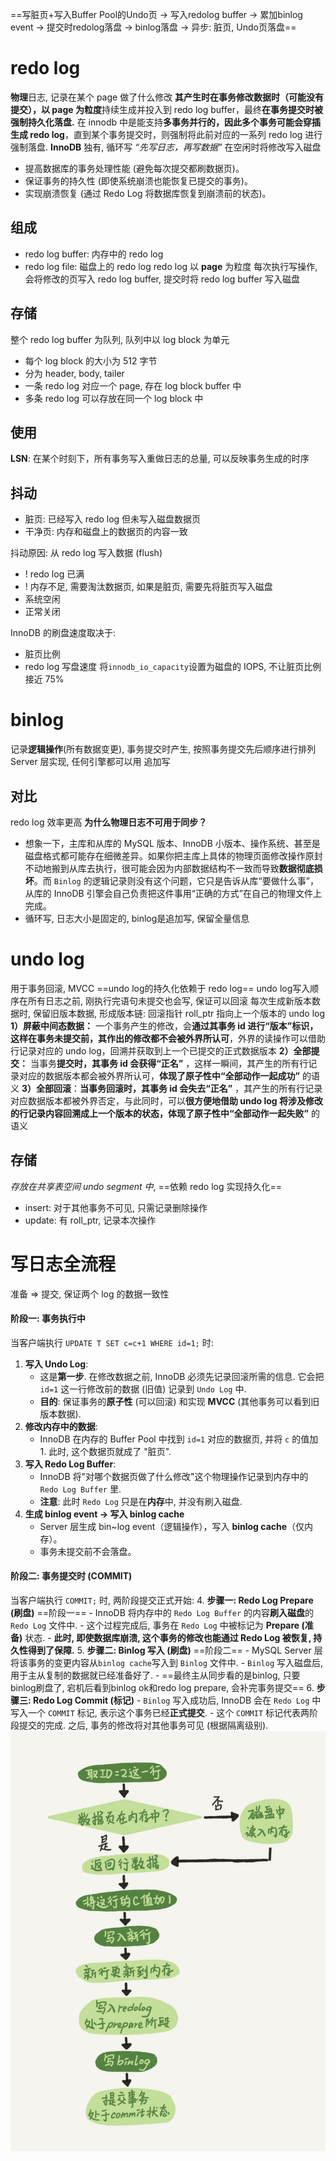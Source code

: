 ==写脏页+写入Buffer Pool的Undo页 -> 写入redolog buffer -> 累加binlog event -> 提交时redolog落盘 -> binlog落盘 -> 异步: 脏页, Undo页落盘==
# redo log
**物理**日志, 记录在某个 page 做了什么修改 
**其产生时在事务修改数据时（可能没有提交），以 page 为粒度**持续生成并投入到 redo log buffer，最终**在事务提交时被强制持久化落盘.** 在 innodb 中是能支持**多事务并行的，因此多个事务可能会穿插生成 redo log**，直到某个事务提交时，则强制将此前对应的一系列 redo log 进行强制落盘.
**InnoDB** 独有, 循环写
*“先写日志，再写数据”* 在空闲时将修改写入磁盘
- 提高数据库的事务处理性能 (避免每次提交都刷数据页)。
- 保证事务的持久性 (即使系统崩溃也能恢复已提交的事务)。
- 实现崩溃恢复 (通过 Redo Log 将数据库恢复到崩溃前的状态)。
## 组成
- redo log buffer: 内存中的 redo log
- redo log file: 磁盘上的 redo log
redo log 以 **page** 为粒度
每次执行写操作, 会将修改的页写入 redo log buffer, 提交时将 redo log buffer 写入磁盘
## 存储
整个 redo log buffer 为队列, 队列中以 log block 为单元
- 每个 log block 的大小为 512 字节
- 分为 header, body, tailer
- 一条 redo log 对应一个 page, 存在 log block buffer 中
- 多条 redo log 可以存放在同一个 log block 中
## 使用
**LSN**: 在某个时刻下，所有事务写入重做日志的总量, 可以反映事务生成的时序
## 抖动
- 脏页: 已经写入 redo log 但未写入磁盘数据页
- 干净页: 内存和磁盘上的数据页的内容一致

抖动原因: 从 redo log 写入数据 (flush)
- ! redo log 已满
- ! 内存不足, 需要淘汰数据页, 如果是脏页, 需要先将脏页写入磁盘
- 系统空闲
- 正常关闭

InnoDB 的刷盘速度取决于: 
- 脏页比例
- redo log 写盘速度
将`innodb_io_capacity`设置为磁盘的 IOPS, 不让脏页比例接近 $75\%$
# binlog
记录**逻辑操作**(所有数据变更), 事务提交时产生, 按照事务提交先后顺序进行排列
Server 层实现, 任何引擎都可以用
追加写
## 对比
redo log 效率更高
**为什么物理日志不可用于同步？** 
- 想象一下，主库和从库的 MySQL 版本、InnoDB 小版本、操作系统、甚至是磁盘格式都可能存在细微差异。如果你把主库上具体的物理页面修改操作原封不动地搬到从库去执行，很可能会因为内部数据结构不一致而导致**数据彻底损坏**。而 `Binlog` 的逻辑记录则没有这个问题，它只是告诉从库“要做什么事”，从库的 InnoDB 引擎会自己负责把这件事用“正确的方式”在自己的物理文件上完成。
- 循环写, 日志大小是固定的, binlog是追加写, 保留全量信息
# undo log
用于事务回滚, MVCC
==undo log的持久化依赖于 redo log==
undo log写入顺序在所有日志之前, 刚执行完语句未提交也会写, 保证可以回滚
每次生成新版本数据时, 保留旧版本数据, 形成版本链: 回滚指针 roll_ptr 指向上一个版本的 undo log
**1）屏蔽中间态数据：** 一个事务产生的修改，会**通过其事务 id 进行“版本”标识，这样在事务未提交前，其作出的修改都不会被外界所认可**，外界的读操作可以借助行记录对应的 undo log，回溯并获取到上一个已提交的正式数据版本
**2）全部提交：** 当事务**提交时，其事务 id 会获得“正名”** ，这样一瞬间，其产生的所有行记录对应的数据版本都会被外界所认可，**体现了原子性中“全部动作一起成功”** 的语义
**3）全部回滚**：**当事务回滚时，其事务 id 会失去“正名”** ，其产生的所有行记录对应数据版本都被外界否定，与此同时，可以**很方便地借助 undo log 将涉及修改的行记录内容回溯成上一个版本的状态，体现了原子性中“全部动作一起失败”** 的语义

## 存储
*存放在共享表空间 undo segment 中*, ==依赖 redo log 实现持久化==
- insert: 对于其他事务不可见, 只需记录删除操作
- update: 有 roll_ptr, 记录本次操作
# 写日志全流程
准备 => 提交, 保证两个 log 的数据一致性
#### 阶段一: 事务执行中
当客户端执行 `UPDATE T SET c=c+1 WHERE id=1;` 时:
1. **写入 Undo Log**:
	- 这是**第一步**. 在修改数据之前, InnoDB 必须先记录回滚所需的信息. 它会把 `id=1` 这一行修改前的数据 (旧值) 记录到 `Undo Log` 中.
	- **目的**: 保证事务的**原子性** (可以回滚) 和实现 **MVCC** (其他事务可以看到旧版本数据).
2. **修改内存中的数据**:
	- InnoDB 在内存的 Buffer Pool 中找到 `id=1` 对应的数据页, 并将 `c` 的值加 1. 此时, 这个数据页就成了 "脏页".
3. **写入 Redo Log Buffer**:
	- InnoDB 将"对哪个数据页做了什么修改"这个物理操作记录到内存中的 `Redo Log Buffer` 里.
	- **注意**: 此时 `Redo Log` 只是在**内存**中, 并没有刷入磁盘.
4. **生成 binlog event → 写入 binlog cache**
	- Server 层生成 bin~log event（逻辑操作），写入 **binlog cache**（仅内存）。
	- 事务未提交前不会落盘。
#### 阶段二: 事务提交时 (COMMIT)
当客户端执行 `COMMIT;` 时, 两阶段提交正式开始:
4. **步骤一: Redo Log Prepare (刷盘)** ==阶段一==
    - InnoDB 将内存中的 `Redo Log Buffer` 的内容**刷入磁盘**的 `Redo Log` 文件中.
    - 这个过程完成后, 事务在 `Redo Log` 中被标记为 **Prepare (准备)** 状态.
    - **此时, 即使数据库崩溃, 这个事务的修改也能通过 Redo Log 被恢复, 持久性得到了保障.**
5. **步骤二: Binlog 写入 (刷盘)** ==阶段二==
    - MySQL Server 层将该事务的变更内容从`binlog cache`写入到 `Binlog` 文件中.
    - `Binlog` 写入磁盘后, 用于主从复制的数据就已经准备好了. 
    - ==最终主从同步看的是binlog, 只要binlog刷盘了, 宕机后看到binlog ok和redo log prepare, 会补完事务提交==
6. **步骤三: Redo Log Commit (标记)**
    - `Binlog` 写入成功后, InnoDB 会在 `Redo Log` 中写入一个 `COMMIT` 标记, 表示这个事务已经**正式提交**.
    - 这个 `COMMIT` 标记代表两阶段提交的完成. 之后, 事务的修改将对其他事务可见 (根据隔离级别).
![2e5bff4910ec189fe1ee6e2ecc7b4bbe.png](https://raw.githubusercontent.com/hmmm42/Picbed/main/obsidian/pictures2e5bff4910ec189fe1ee6e2ecc7b4bbe.png)

